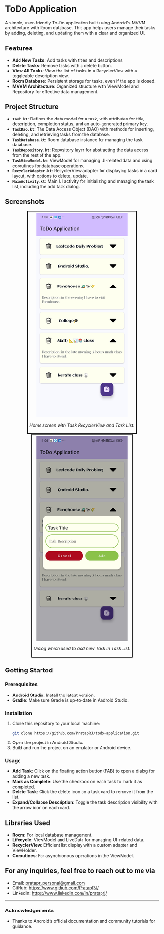 # ToDo Application

A simple, user-friendly To-Do application built using Android's MVVM architecture with Room database. This app helps users manage their tasks by adding, deleting, and updating them with a clear and organized UI.

## Features

- **Add New Tasks**: Add tasks with titles and descriptions.
- **Delete Tasks**: Remove tasks with a delete button.
- **View All Tasks**: View the list of tasks in a RecyclerView with a toggleable description view.
- **Room Database**: Persistent storage for tasks, even if the app is closed.
- **MVVM Architecture**: Organized structure with ViewModel and Repository for effective data management.

## Project Structure

- **`Task.kt`**: Defines the data model for a task, with attributes for title, description, completion status, and an auto-generated primary key.
- **`TaskDao.kt`**: The Data Access Object (DAO) with methods for inserting, deleting, and retrieving tasks from the database.
- **`TaskDatabase.kt`**: Room database instance for managing the task database.
- **`TaskRepository.kt`**: Repository layer for abstracting the data access from the rest of the app.
- **`TaskViewModel.kt`**: ViewModel for managing UI-related data and using coroutines for database operations.
- **`RecyclerAdapter.kt`**: RecyclerView adapter for displaying tasks in a card layout, with options to delete, update.
- **`MainActivity.kt`**: Main UI activity for initializing and managing the task list, including the add task dialog.

## Screenshots

<div align="center">

  <div style="border: 2px solid black; padding: 5px; display: inline-block;">
    <img src="./Screenshots/HomeScreenScreenShot.jpg" alt="Home Screen" width="300px" />
    <p><em>Home screen with Task RecyclerView and Task List.</em></p>
  </div>

  <div style="border: 2px solid black; padding: 5px; display: inline-block;">
    <img src="./Screenshots/DialogBoxScreenShot.jpg" alt="Add Task Screen" width="300px" />
    <p><em>Dialog which used to add new Task in Task List.</em></p>
  </div>

</div>

## Getting Started

### Prerequisites

- **Android Studio**: Install the latest version.
- **Gradle**: Make sure Gradle is up-to-date in Android Studio.

### Installation

1. Clone this repository to your local machine:
   ```bash
   git clone https://github.com/PratapRJ/todo-application.git
   ```
2. Open the project in Android Studio.
3. Build and run the project on an emulator or Android device.

### Usage

- **Add Task**: Click on the floating action button (FAB) to open a dialog for adding a new task.
- **Mark as Complete**: Use the checkbox on each task to mark it as completed.
- **Delete Task**: Click the delete icon on a task card to remove it from the list.
- **Expand/Collapse Description**: Toggle the task description visibility with the arrow icon on each card.

## Libraries Used

- **Room**: For local database management.
- **Lifecycle**: ViewModel and LiveData for managing UI-related data.
- **RecyclerView**: Efficient list display with a custom adapter and ViewHolder.
- **Coroutines**: For asynchronous operations in the ViewModel.

## For any inquiries, feel free to reach out to me via 

- Email: prataprj.personal@gmail.com
- GitHub: https://www.github.com/PratapRJ/
- LinkedIn: https://www.linkedin.com/in/prataprj/

---

### Acknowledgements

- Thanks to Android’s official documentation and community tutorials for guidance.
